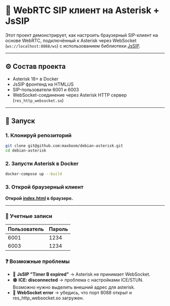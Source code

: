 # 🧪 WebRTC SIP клиент на Asterisk + JsSIP

Этот проект демонстрирует, как настроить браузерный SIP-клиент на основе WebRTC, подключённый к Asterisk через WebSocket (`ws://localhost:8088/ws`) с использованием библиотеки [JsSIP](https://jssip.net/).

---

## ⚙️ Состав проекта

- Asterisk 18+ в Docker
- JsSIP фронтенд на HTML/JS
- SIP-пользователи 6001 и 6003
- WebSocket-соединение через Asterisk HTTP сервер (`res_http_websocket.so`)

---

## 🚀 Запуск

### 1. Клонируй репозиторий

```bash
git clone git@github.com:maxboom/debian-asterisk.git
cd debian-asterisk
```

### 2. Запусти Asterisk в Docker
```bash
docker-compose up --build
```

### 3. Открой браузерный клиент
**Открой [index.html](client/index.html) в браузере.**

___

### 🔑 Учетные записи
| Пользователь | Пароль |
| ------------ | ------ |
| 6001         | 1234   |
| 6003         | 1234   |

### ❓ Возможные проблемы
- 🔴 **JsSIP "Timer B expired"** → Asterisk не принимает WebSocket.
- 🟠 **ICE: disconnected** →  проблема с настройками ICE/STUN. Возможно нужно выделить внешний адрес для asterisk.
- 🔵 **WebSocket error** → убедись, что порт 8088 открыт и res_http_websocket.so загружен.




